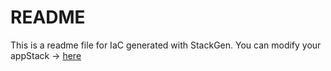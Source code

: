 # README
This is a readme file for IaC generated with StackGen.
You can modify your appStack -> [here](http://main.dev.stackgen.com/appstacks/2dbdb575-1706-4220-8987-3b9895a5c45a)
